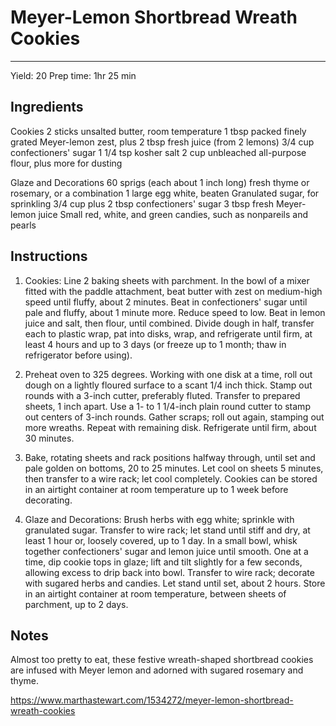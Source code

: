 # Meyer-Lemon Shortbread Wreath Cookies
---
Yield: 20
Prep time: 1hr 25 min

## Ingredients
Cookies
2 sticks unsalted butter, room temperature
1 tbsp packed finely grated Meyer-lemon zest, plus 2 tbsp fresh juice (from 2 lemons)
3/4 cup confectioners' sugar
1 1/4 tsp kosher salt
2 cup unbleached all-purpose flour, plus more for dusting

Glaze and Decorations
60 sprigs (each about 1 inch long) fresh thyme or rosemary, or a combination
1 large egg white, beaten
Granulated sugar, for sprinkling
3/4 cup plus 2 tbsp confectioners' sugar
3 tbsp fresh Meyer-lemon juice
Small red, white, and green candies, such as nonpareils and pearls

## Instructions
1. Cookies: Line 2 baking sheets with parchment. In the bowl of a mixer fitted with the paddle attachment, beat butter with zest on medium-high speed until fluffy, about 2 minutes. Beat in confectioners' sugar until pale and fluffy, about 1 minute more. Reduce speed to low. Beat in lemon juice and salt, then flour, until combined. Divide dough in half, transfer each to plastic wrap, pat into disks, wrap, and refrigerate until firm, at least 4 hours and up to 3 days (or freeze up to 1 month; thaw in refrigerator before using).

2. Preheat oven to 325 degrees. Working with one disk at a time, roll out dough on a lightly floured surface to a scant 1/4 inch thick. Stamp out rounds with a 3-inch cutter, preferably fluted. Transfer to prepared sheets, 1 inch apart. Use a 1- to 1 1/4-inch plain round cutter to stamp out centers of 3-inch rounds. Gather scraps; roll out again, stamping out more wreaths. Repeat with remaining disk. Refrigerate until firm, about 30 minutes.

3. Bake, rotating sheets and rack positions halfway through, until set and pale golden on bottoms, 20 to 25 minutes. Let cool on sheets 5 minutes, then transfer to a wire rack; let cool completely. Cookies can be stored in an airtight container at room temperature up to 1 week before decorating.

4. Glaze and Decorations: Brush herbs with egg white; sprinkle with granulated sugar. Transfer to wire rack; let stand until stiff and dry, at least 1 hour or, loosely covered, up to 1 day. In a small bowl, whisk together confectioners' sugar and lemon juice until smooth. One at a time, dip cookie tops in glaze; lift and tilt slightly for a few seconds, allowing excess to drip back into bowl. Transfer to wire rack; decorate with sugared herbs and candies. Let stand until set, about 2 hours. Store in an airtight container at room temperature, between sheets of parchment, up to 2 days.


## Notes

Almost too pretty to eat, these festive wreath-shaped shortbread cookies are infused with Meyer lemon and adorned with sugared rosemary and thyme.

https://www.marthastewart.com/1534272/meyer-lemon-shortbread-wreath-cookies